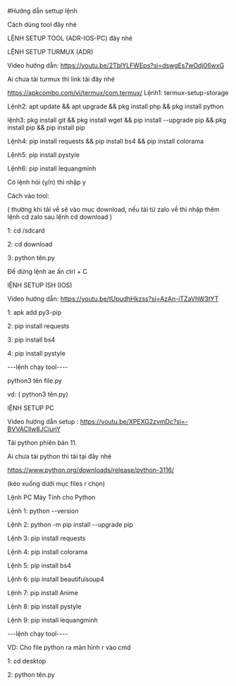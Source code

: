 #Hướng dẫn settup lệnh

Cách dùng tool đây nhé 

LỆNH SETUP TOOL (ADR-IOS-PC) đây nhé

LỆNH SETUP TURMUX (ADR)

Video hướng dẫn: https://youtu.be/2TblYLFWEps?si=dswgEs7wOdj06wxG

Ai chưa tải turmux thì link tải đây nhé

https://apkcombo.com/vi/termux/com.termux/
Lệnh1: termux-setup-storage

Lệnh2: apt update && apt upgrade && pkg install php && pkg install python 

lệnh3: pkg install git && pkg install wget && pip install --upgrade pip && pkg install pip && pip install pip 

Lệnh4: pip install requests &&  pip install bs4 && pip install colorama

Lệnh5: pip install pystyle

Lệnh6: pip install lequangminh

Có lệnh hỏi (y/n) thì nhập y

Cách vào tool:

( thường khi tải về sẽ vào mục download, nếu tải từ zalo về thì nhập thêm lệnh cd zalo sau lệnh cd download )

1: cd /sdcard

2: cd download

3: python tên.py

Để dừng lệnh ae ấn ctrl + C

lỆNH SETUP ISH (IOS)

Video hướng dẫn: https://youtu.be/tUpudhHkzss?si=AzAn-iTZaVhW3tYT

1: apk add py3-pip

2: pip install requests


3: pip install bs4

4: pip install pystyle

---lệnh chạy tool----

python3 tên file.py

vd: ( python3 tên.py) 


lỆNH SETUP PC

Video hướng dẫn setup : https://youtu.be/XPEXG2zvmDc?si=-BVVACllw8JCiunY

Tải python phiên bản 11.

Ai chưa tải python thì tải tại đây nhé

https://www.python.org/downloads/release/python-3116/

(kéo xuống dưới mục files r chọn)

Lệnh  PC Máy Tính cho Python 

Lệnh 1: python --version

Lệnh 2: python -m pip install --upgrade pip

Lệnh 3: pip install requests

Lệnh 4: pip install colorama

Lệnh 5: pip install bs4

Lệnh 6: pip install beautifulsoup4

Lệnh 7: pip install Anime

Lệnh 8: pip install pystyle

Lệnh 9: pip install lequangminh

---lệnh chạy tool----

VD: Cho file python ra màn hình r vào cmd

1:  cd desktop 

2:  python tên.py
